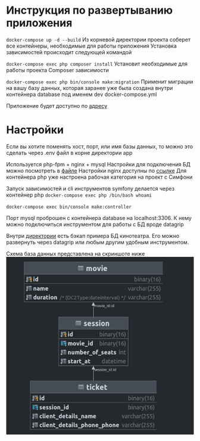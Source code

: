 # Инструкция по развертыванию приложения

``docker-compose up -d --build``
Из корневой директории проекта соберет все контейнеры, необходимые для работы приложения Установка зависимостей
происходит следующей командой

`` docker-compose exec php composer install ``
Установит необходимые для работы проекта Composer зависимости

``docker-compose exec php bin/console make:migration``
Применит миграции на вашу базу данных, которая заранее уже была создана внутри контейнера database под именем dev
docker-compose.yml

Приложение будет доступно по [адресу](localhost:8080)

# Настройки

Если вы хотите поменять хост, порт, или имя базы данных, то можно это сделать через .env файл в корне директории app

Используется php-fpm + nginx + mysql Настройки для подключения БД можно посмотреть в [файле](docker-compose.yml)
Настройки nginx доступны по [ссылке](docker/nginx/default.conf)
Для контейнера php уже настроена рабочая категория на проект с Симфони

Запуск зависимостей и cli инструментов symfony делается через контейнер php
`` docker-compose exec php /bin/bash whoami ``

`` docker-compose exec bin/console make:controller ``

Порт mysql проброшен с контейнера database на localhost:3306. К нему можно подключиться инструментом для работы с БД
вроде datagrip

Внутри [директории](mysql-backup) есть бэкап примера БД кинотеатра. Его можно развернуть через datagrip или любым другим
удобным инструментом.

Схема база данных представлена на скриншоте ниже
![img.png](img.png)
